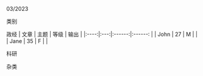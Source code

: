 
03/2023

类别

政经
| 文章 | 主题 | 等级 | 输出 | 
|:----:|:---:|:------:|:------: |
| John | 27  |   M    |  |
| Jane | 35  |   F    |  |


科研


杂类

